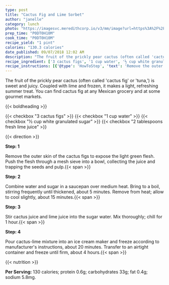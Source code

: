 ```yaml
---
type: post
title: "Cactus Fig and Lime Sorbet"
author: "janelle"
category: lunch
photo: "https://imagesvc.meredithcorp.io/v3/mm/image?url=https%3A%2F%2Fimages.media-allrecipes.com%2Fuserphotos%2F4553245.jpg"
prep_time: "P0DT0H10M"
cook_time: "P0DT0H10M"
recipe_yield: "1 pint"
calories: "130.3 calories"
date_published: 09/07/2018 12:02 AM
description: "The fruit of the prickly pear cactus (often called 'cactus fig' or 'tuna,') is sweet and juicy. Coupled with lime and frozen, it makes a light, refreshing summer treat. You can find cactus fig at any Mexican grocery and at some gourmet markets."
recipe_ingredient: ['3 cactus figs', '1 cup water', '½ cup white granulated sugar', '2 tablespoons fresh lime juice']
recipe_instructions: [{'@type': 'HowToStep', 'text': 'Remove the outer skin of the cactus figs to expose the light green flesh. Push the flesh through a mesh sieve into a bowl, collecting the juice and trapping the seeds and pulp.\n'}, {'@type': 'HowToStep', 'text': 'Combine water and sugar in a saucepan over medium heat. Bring to a boil, stirring frequently until thickened, about 5 minutes. Remove from heat; allow to cool slightly, about 15 minutes.\n'}, {'@type': 'HowToStep', 'text': 'Stir cactus juice and lime juice into the sugar water. Mix thoroughly; chill for 1 hour.\n'}, {'@type': 'HowToStep', 'text': "Pour cactus-lime mixture into an ice cream maker and freeze according to manufacturer's instructions, about 20 minutes. Transfer to an airtight container and freeze until firm, about 4 hours.\n"}]
---
```


The fruit of the prickly pear cactus (often called 'cactus fig' or 'tuna,') is sweet and juicy. Coupled with lime and frozen, it makes a light, refreshing summer treat. You can find cactus fig at any Mexican grocery and at some gourmet markets. 

{{< boldheading >}}

{{< checkbox "3  cactus figs" >}}
{{< checkbox "1 cup water" >}}
{{< checkbox "½ cup white granulated sugar" >}}
{{< checkbox "2 tablespoons fresh lime juice" >}}


{{< direction >}}

**Step: 1**

Remove the outer skin of the cactus figs to expose the light green flesh. Push the flesh through a mesh sieve into a bowl, collecting the juice and trapping the seeds and pulp.{{< span >}}

**Step: 2**

Combine water and sugar in a saucepan over medium heat. Bring to a boil, stirring frequently until thickened, about 5 minutes. Remove from heat; allow to cool slightly, about 15 minutes.{{< span >}}

**Step: 3**

Stir cactus juice and lime juice into the sugar water. Mix thoroughly; chill for 1 hour.{{< span >}}

**Step: 4**

Pour cactus-lime mixture into an ice cream maker and freeze according to manufacturer's instructions, about 20 minutes. Transfer to an airtight container and freeze until firm, about 4 hours.{{< span >}}

{{< nutrition >}}

**Per Serving:** 130 calories; protein 0.6g; carbohydrates 33g; fat 0.4g; sodium 5.8mg.